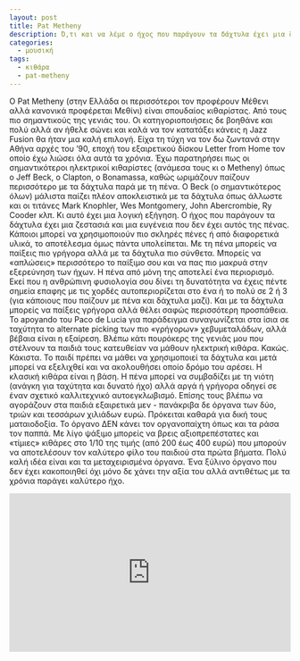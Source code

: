 ```yaml
---
layout: post
title: Pat Metheny
description: Ό,τι και να λέμε ο ήχος που παράγουν τα δάχτυλα έχει μια ζεστασιά και μια ευγένεια που δεν έχει αυτός της πένας.
categories:
  - μουσική
tags: 
  - κιθάρα
  - pat-metheny
---
```


Ο Pat Metheny (στην Ελλάδα οι περισσότεροι τον προφέρουν Μέθενι αλλά κανονικά προφέρεται Μεθίνι) είναι σπουδαίος κιθαρίστας. Από τους πιο σημαντικούς της γενιάς του. Οι κατηγοριοποιήσεις δε βοηθάνε και πολύ αλλά αν ήθελε σώνει και καλά να τον κατατάξει κάνεις η Jazz Fusion θα ήταν μια καλή επιλογή. Είχα τη τύχη να τον δω ζωντανά στην Αθήνα αρχές του ’90, εποχή του εξαιρετικού δίσκου Letter from Home τον οποίο έχω λιώσει όλα αυτά τα χρόνια. Έχω παρατηρήσει πως οι σημαντικότεροι ηλεκτρικοί κιθαρίστες (ανάμεσα τους κι ο Metheny) όπως ο Jeff Beck, ο Clapton, ο Bonamassa, καθώς ωριμάζουν παίζουν περισσότερο με τα δάχτυλα παρά με τη πένα. Ο Beck (ο σημαντικότερος όλων) μάλιστα παίζει πλέον αποκλειστικά με τα δάχτυλα όπως άλλωστε και οι τιτάνες Mark Knophler, Wes Montgomery, John Abercrombie, Ry Cooder κλπ. Κι αυτό έχει μια λογική εξήγηση. Ο ήχος που παράγουν τα δάχτυλα έχει μια ζεστασιά και μια ευγένεια που δεν έχει αυτός της πένας. Κάποιοι μπορεί να χρησιμοποιούν πιο σκληρές πένες ή από διαφορετικά υλικά, το αποτέλεσμα όμως πάντα υπολείπεται. Με τη πένα μπορείς να παίξεις πιο γρήγορα αλλά με τα δάχτυλα πιο σύνθετα. Μπορείς να «απλώσεις» περισσότερο το παίξιμο σου και να πας πιο μακρυά στην εξερεύνηση των ήχων. Η πένα από μόνη της αποτελεί ένα περιορισμό. Εκεί που η ανθρώπινη φυσιολογία σου δίνει τη δυνατότητα να έχεις πέντε σημεία επαφης με τις χορδές αυτοπεριορίζεται στο ένα ή το πολύ σε 2 ή 3 (για κάποιους που παίζουν με πένα και δάχτυλα μαζί). Και με τα δάχτυλα μπορείς να παίξεις γρήγορα αλλά θέλει σαφώς περισσότερη προσπάθεια. Το apoyando του Paco de Lucia για παράδειγμα συναγωνίζεται στα ίσια σε ταχύτητα το alternate picking των πιο «γρήγορων» χεβυμεταλάδων, αλλά βέβαια είναι η εξαίρεση. Βλέπω κάτι πουρόκερς της γενιάς μου που στέλνουν τα παιδιά τους κατευθείαν να μάθουν ηλεκτρική κιθάρα. Κακώς. Κάκιστα. Το παιδί πρέπει να μάθει να χρησιμοποιεί τα δάχτυλα και μετά μπορεί να εξελιχθεί και να ακολουθήσει οποίο δρόμο του αρέσει. Η κλασική κιθάρα είναι η βάση. Η πένα μπορεί να συμβαδίζει με τη νιότη (ανάγκη για ταχύτητα και δυνατό ήχο) αλλά αργά ή γρήγορα οδηγεί σε έναν σχετικό καλλιτεχνικό αυτοεγκλωβισμό. Επίσης τους βλέπω να αγοράζουν στα παιδιά εξαιρετικά μεν - πανάκριβα δε όργανα των δύο, τριών και τεσσάρων χιλιάδων ευρώ. Πρόκειται καθαρά για δική τους ματαιοδοξία. Το όργανο ΔΕΝ κάνει τον οργανοπαίχτη όπως και τα ράσα τον παππά. Με λίγο ψάξιμο μπορείς να βρεις αξιοπρεπέστατες και «τίμιες» κιθάρες στο 1/10 της τιμής (από 200 έως 400 ευρώ) που μπορούν να αποτελέσουν τον καλύτερο φίλο του παιδιού στα πρώτα βήματα. Πολύ καλή ιδέα είναι και τα μεταχειρισμένα όργανα. Ένα ξύλινο όργανο που δεν έχει κακοποιηθεί όχι μόνο δε χάνει την αξία του αλλά αντιθέτως με τα χρόνια παράγει καλύτερο ήχο.

<div class="yt-video" style="position:relative;height:0;padding-bottom:56.25%"><iframe width="560" height="315" src="https://www.youtube.com/embed/MYcZ6s3z1jg" frameborder="0" style="position:absolute;width:100%;height:100%;left:0" allowfullscreen></iframe></div>